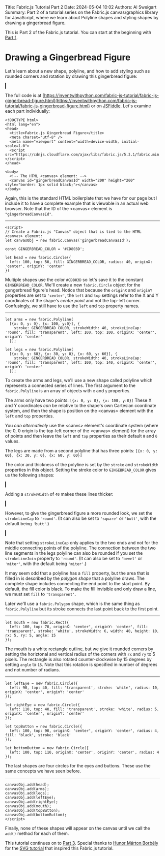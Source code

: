 Title: Fabric.js Tutorial Part 2
Date: 2024-05-04 10:02
Authors: Al Sweigart
Summary: Part 2 of a tutorial series on the Fabric.js canvas/graphics library for JavaScript, where we learn about Polyline shapes and styling shapes by drawing a gingerbread figure.

<script src="https://cdnjs.cloudflare.com/ajax/libs/fabric.js/5.3.1/fabric.min.js"></script>

This is Part 2 of the Fabric.js tutorial. You can start at the beginning with [Part 1]({filename}fabric-js-tutorial-part-1.md).

Drawing a Gingerbread Figure
====================

Let's learn about a new shape, polyline, and how to add styling such as rounded corners and rotation by drawing this gingerbread figure:

<canvas id="gingerbreadCanvasId" width="200" height="200" style="border: 1px solid black;"></canvas>

<script>
// Create a Fabric.js "Canvas" object that is tied to the HTML <canvas> element:
let canvasObj = new fabric.Canvas('gingerbreadCanvasId');

const GINGERBREAD_COLOR = '#CD803D';

let head = new fabric.Circle({
  left: 100, top: 50, fill: GINGERBREAD_COLOR, radius: 40, originX: 'center', originY: 'center'
})


let arms = new fabric.Polyline(
  [{x: 0, y: 0}, {x: 100, y:0}], {
    stroke: GINGERBREAD_COLOR, strokeWidth: 40, strokeLineCap: 'round', fill: 'transparent', left: 100, top: 100, originX: 'center', originY: 'center'
  });

let legs = new fabric.Polyline(
  [{x: 0, y: 60}, {x: 30, y: 0}, {x: 60, y: 60}], {
    stroke: GINGERBREAD_COLOR, strokeWidth: 40, strokeLineCap: 'round', fill: 'transparent', left: 100, top: 140, originX: 'center', originY: 'center'
  });

let leftEye = new fabric.Circle({
  left: 90, top: 40, fill: 'transparent', stroke: 'white', radius: 10, originX: 'center', originY: 'center'
});

let rightEye = new fabric.Circle({
  left: 110, top: 40, fill: 'transparent', stroke: 'white', radius: 5, originX: 'center', originY: 'center'
});

let mouth = new fabric.Rect({
  left: 100, top: 70, originX: 'center', originY: 'center', fill: 'transparent', stroke: 'white', strokeWidth: 6, width: 40, height: 10, rx: 5, ry: 5, angle: 15
});

let topButton = new fabric.Circle({
  left: 100, top: 90, originX: 'center', originY: 'center', radius: 4, fill: 'black', stroke: 'black'
});

let bottomButton = new fabric.Circle({
  left: 100, top: 110, originX: 'center', originY: 'center', radius: 4
});

canvasObj.add(head);
canvasObj.add(arms);
canvasObj.add(legs);
canvasObj.add(leftEye);
canvasObj.add(rightEye);
canvasObj.add(mouth);
canvasObj.add(topButton);
canvasObj.add(bottomButton);
</script>

The full code is at [https://inventwithpython.com/fabric-js-tutorial/fabric-js-gingerbread-figure.html](https://inventwithpython.com/fabric-js-tutorial/fabric-js-gingerbread-figure.html) or on [JSFiddle](https://jsfiddle.net/asweigart/7kxv10f9/). Let's examine each part individually:


```
<!DOCTYPE html>
<html lang="en">
<head>
  <title>Fabric.js Gingerbread Figure</title>
  <meta charset="utf-8" />
  <meta name="viewport" content="width=device-width, initial-scale=1.0">
  <script src="https://cdnjs.cloudflare.com/ajax/libs/fabric.js/5.3.1/fabric.min.js"></script>
</head>

<body>
  <!-- The HTML <canvas> element: -->
  <canvas id="gingerbreadCanvasId" width="200" height="200" style="border: 1px solid black;"></canvas>
</body>
```

Again, this is the standard HTML boilerplate that we have for our page but I include it to have a complete example that is viewable in an actual web browser. Note that the ID of the &lt;canvas&gt; element is `"gingerbreadCanvasId"`.

<hr>

```
<script>
// Create a Fabric.js "Canvas" object that is tied to the HTML <canvas> element:
let canvasObj = new fabric.Canvas('gingerbreadCanvasId');

const GINGERBREAD_COLOR = '#CD803D';

let head = new fabric.Circle({
  left: 100, top: 50, fill: GINGERBREAD_COLOR, radius: 40, originX: 'center', originY: 'center'
})
```

Multiple shapes use the color `#CD803D` so let's save it to the constant `GINGERBREAD_COLOR`. We'll create a new `fabric.Circle` object for the gungerbread figure's head. Notice that because the `originX` and `originY` properties are set to `'center'`, the `left` and `top` settings refer to the X and Y coordinates of the shape's *center point* and not the top-left corner. Confusingly, we still have to use the `left` and `top` property names.

<hr>

```
let arms = new fabric.Polyline(
  [{x: 0, y: 0}, {x: 100, y:0}], {
    stroke: GINGERBREAD_COLOR, strokeWidth: 40, strokeLineCap: 'round', fill: 'transparent', left: 100, top: 100, originX: 'center', originY: 'center'
  });

let legs = new fabric.Polyline(
  [{x: 0, y: 60}, {x: 30, y: 0}, {x: 60, y: 60}], {
    stroke: GINGERBREAD_COLOR, strokeWidth: 40, strokeLineCap: 'round', fill: 'transparent', left: 100, top: 140, originX: 'center', originY: 'center'
  });
```

To create the arms and legs, we'll use a new shape called polyline which represents a connected series of lines. The first argument to the `fabric.Polyline` is an array of objects with `x` and `y` properties.

The arms only have two points: `[{x: 0, y: 0}, {x: 100, y:0}]` These X and Y coordinates *can* be relative to the shape's own Cartesian coordinate system, and then the shape is position on the &lt;canvas&gt; element with the `left` and `top` properties.

You *can alternatively* use the &lt;canvs&gt; element's coordinate system (where the 0, 0 origin is the top-left corner of the &lt;canvas&gt; element) for the array of points and then leave the `left` and `top` properties as their default `0` and `0` values.

The legs are made from a second polyline that has three points: `[{x: 0, y: 60}, {x: 30, y: 0}, {x: 60, y: 60}]`

The color and thickness of the polyline is set by the `stroke` and `strokeWidth` properties in this object. Setting the stroke color to `GINGEBREAD_COLOR` gives us the following shapes:

<canvas id="gingerbreadCanvas2Id" width="200" height="200" style="border: 1px solid black;"></canvas>

<script>
// Create a Fabric.js "Canvas" object that is tied to the HTML <canvas> element:
let canvasObj2 = new fabric.Canvas('gingerbreadCanvas2Id');

let arms2 = new fabric.Polyline(
  [{x: 0, y: 0}, {x: 100, y:0}], {
    stroke: GINGERBREAD_COLOR, strokeWidth: 1, fill: 'transparent', left: 100, top: 100, originX: 'center', originY: 'center'
  });

let legs2 = new fabric.Polyline(
  [{x: 0, y: 60}, {x: 30, y: 0}, {x: 60, y: 60}], {
    stroke: GINGERBREAD_COLOR, strokeWidth: 1, fill: 'transparent', left: 100, top: 140, originX: 'center', originY: 'center'
  });

canvasObj2.add(arms2);
canvasObj2.add(legs2);
</script>

Adding a `strokeWidth` of `40` makes these lines thicker:


<canvas id="gingerbreadCanvas3Id" width="200" height="200" style="border: 1px solid black;"></canvas>
<script>
// Create a Fabric.js "Canvas" object that is tied to the HTML <canvas> element:
let canvasObj3 = new fabric.Canvas('gingerbreadCanvas3Id');

let arms3 = new fabric.Polyline(
  [{x: 0, y: 0}, {x: 100, y:0}], {
    stroke: GINGERBREAD_COLOR, strokeWidth: 40, fill: 'transparent', left: 100, top: 100, originX: 'center', originY: 'center'
  });

let legs3 = new fabric.Polyline(
  [{x: 0, y: 60}, {x: 30, y: 0}, {x: 60, y: 60}], {
    stroke: GINGERBREAD_COLOR, strokeWidth: 40, fill: 'transparent', left: 100, top: 140, originX: 'center', originY: 'center'
  });

canvasObj3.add(arms3);
canvasObj3.add(legs3);
</script>

However, to give the gingerbread figure a more rounded look, we set the `strokeLineCap` to `'round'`. (It can also be set to `'square'` or `'butt'`, with the default being `'butt'`.)

<canvas id="gingerbreadCanvas4Id" width="200" height="200" style="border: 1px solid black;"></canvas>

<script>
// Create a Fabric.js "Canvas" object that is tied to the HTML <canvas> element:
canvasObj = new fabric.Canvas('gingerbreadCanvas4Id');

arms = new fabric.Polyline(
  [{x: 0, y: 0}, {x: 100, y:0}], {
    stroke: GINGERBREAD_COLOR, strokeWidth: 40, fill: 'transparent', left: 100, top: 100, originX: 'center', originY: 'center', strokeLineCap: 'round'
  });

legs = new fabric.Polyline(
  [{x: 0, y: 60}, {x: 30, y: 0}, {x: 60, y: 60}], {
    stroke: GINGERBREAD_COLOR, strokeWidth: 40, fill: 'transparent', left: 100, top: 140, originX: 'center', originY: 'center', strokeLineCap: 'round'
  });

canvasObj.add(arms);
canvasObj.add(legs);
</script>

Note that setting `strokeLineCap` only applies to the two ends and not for the middle connecting points of the polyline. The connection between the two line segments in the legs polyline can also be rounded if you set the `strokeLineJoin` property to `'round'`. (It can also be set to `'bevel'` or `'miter'`, with the default being `'miter'`.)

It may seem odd that a polyline has a `fill` property, but the area that is filled in is described by the *polygon shape* that a polyline draws. The complete shape includes connecting the end point to the start point. By default, the fill color is black. To make the fill invisible and only draw a line, we must set `fill` to `'transparent'`.

Later we'll use a `fabric.Polygon` shape, which is the same thing as `fabric.Polyline` but its stroke connects the last point back to the first point.

<hr>

```
let mouth = new fabric.Rect({
  left: 100, top: 70, originX: 'center', originY: 'center', fill: 'transparent', stroke: 'white', strokeWidth: 6, width: 40, height: 10, rx: 5, ry: 5, angle: 15
});
```

The mouth is a white rectangle outline, but we give it rounded corners by setting the horiztonal and vertical radius of the corners with `rx` and `ry` to 5 pixels. The rectangle is also rotated counter-clockwise by 15 degrees by setting `angle` to `15`. Note that this rotation is specified in number of degrees and not number of radians.

<hr>

```
let leftEye = new fabric.Circle({
  left: 90, top: 40, fill: 'transparent', stroke: 'white', radius: 10, originX: 'center', originY: 'center'
});

let rightEye = new fabric.Circle({
  left: 110, top: 40, fill: 'transparent', stroke: 'white', radius: 5, originX: 'center', originY: 'center'
});

let topButton = new fabric.Circle({
  left: 100, top: 90, originX: 'center', originY: 'center', radius: 4, fill: 'black', stroke: 'black'
});

let bottomButton = new fabric.Circle({
  left: 100, top: 110, originX: 'center', originY: 'center', radius: 4
});
```

The last shapes are four circles for the eyes and buttons. These use the same concepts we have seen before.

<hr>

```
canvasObj.add(head);
canvasObj.add(arms);
canvasObj.add(legs);
canvasObj.add(leftEye);
canvasObj.add(rightEye);
canvasObj.add(mouth);
canvasObj.add(topButton);
canvasObj.add(bottomButton);
</script>
```

Finally, none of these shapes will appear on the canvas until we call the `add()` method for each of them.

This tutorial continues on to [Part 3]({filename}fabric-js-tutorial-part-3.md). Special thanks to [Hunor Márton Borbély](https://bio.link/hunor) for the [SVG tutorial](https://svg-tutorial.com/svg/gingerbread-figure) that inspired this Fabric.js tutorial.